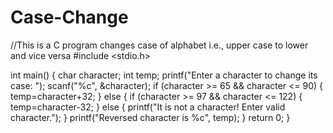 # Case-Change
//This is a C program changes case of alphabet i.e., upper case to lower and vice versa
#include <stdio.h>

int main()
{
    char character;
    int temp;
    printf("Enter a character to change its case: ");
    scanf("%c", &character);
    if (character >= 65 && character <= 90)
    {
        temp=character+32;
    }
    else 
    {
        if (character >= 97 && character <= 122)
        {
            temp=character-32;
        }
        else
        {
            printf("It is not a character! Enter valid character.");
        }
        printf("Reversed character is %c", temp);
    }
    return 0;
}
